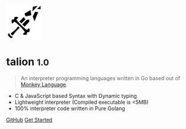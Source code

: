 ![logo](_media/logo_m.png)

# talion <small>1.0</small>

> An interpreter programming languages written in Go based out of [Monkey Language](https://monkeylang.org).

- C & JavaScript based Syntax with Dynamic typing 
- Lightweight interpreter (Compiled executable is <5MB)
- 100% interpreter code written in Pure Golang

[GitHub](https://github.com/rahuldshetty/talion.git)
[Get Started](#talion)
